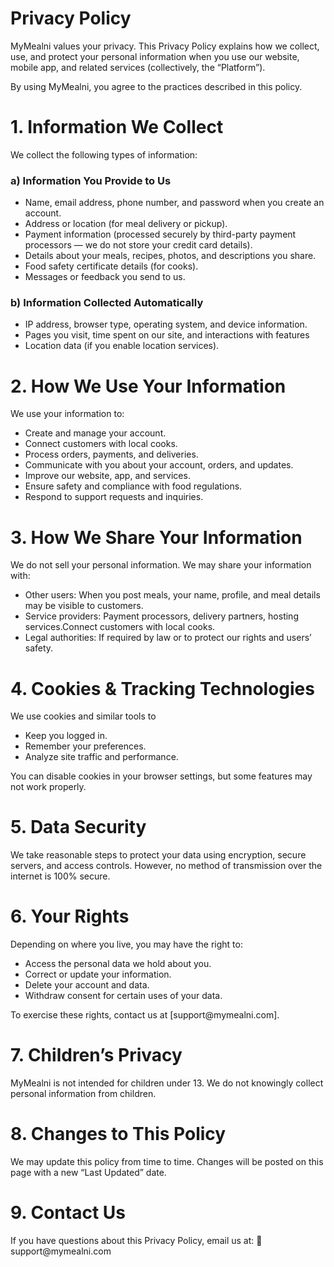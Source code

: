 # Privacy Policy

MyMealni values your privacy. This Privacy Policy explains how we collect, use, and protect your personal information when you use our website, mobile app, and related services (collectively, the “Platform”).

By using MyMealni, you agree to the practices described in this policy.

<h1>1. Information We Collect</h1> 
We collect the following types of information:

<h3>a) Information You Provide to Us</h3>
<ul>
<li>
Name, email address, phone number, and password when you create an account.
</li>
<li>
Address or location (for meal delivery or pickup).
</li>
<li>
Payment information (processed securely by third-party payment processors — we do not store your credit card details).
</li>
<li>
Details about your meals, recipes, photos, and descriptions you share.
</li>
<li>
Food safety certificate details (for cooks).
</li>
<li>
Messages or feedback you send to us.
</li>
</ul>

<h3>b) Information Collected Automatically</h3>

<ul>
<li>
IP address, browser type, operating system, and device information.
</li>
<li>
Pages you visit, time spent on our site, and interactions with features
</li>
<li>
Location data (if you enable location services).

</li>

</ul>

<h1>2. How We Use Your Information</h1>

We use your information to:

<ul>
<li>Create and manage your account.
</li>
<li>Connect customers with local cooks.
</li>
<li>Process orders, payments, and deliveries.
</li>
<li>Communicate with you about your account, orders, and updates.
</li>
<li>Improve our website, app, and services.
</li>
<li>Ensure safety and compliance with food regulations.
</li>
<li>Respond to support requests and inquiries.
</li>
</ul>
<h1>3. How We Share Your Information</h1>

We <bold> do </bold> not sell your personal information.
We may share your information with:
<ul>
<li> <bold> Other users:</bold> When you post meals, your name, profile, and meal details may be visible to customers.
</li>
<li><bold>Service providers: </bold> Payment processors, delivery partners, hosting services.Connect customers with local cooks.
</li>
<li> <bold>  Legal authorities:</bold> If required by law or to protect our rights and users’ safety.
</li>
</ul>
<h1>4. Cookies & Tracking Technologies</h1>

We use cookies and similar tools to
<ul>
<li> Keep you logged in.
</li>
<li>Remember your preferences.
</li>
<li> Analyze site traffic and performance.
</li>
</ul>

<p>You can disable cookies in your browser settings, but some features may not work properly.</p>
<h1>5. Data Security</h1>
<p>We take reasonable steps to protect your data using encryption, secure servers, and access controls. However, no method of transmission over the internet is 100% secure.
</p>

<h1>6. Your Rights</h1>
<p>
Depending on where you live, you may have the right to:</p>
<ul>
<li>Access the personal data we hold about you.
</li>
<li>Correct or update your information.
</li>
<li> Delete your account and data.
</li>
<li> Withdraw consent for certain uses of your data.
</li>
</ul>

<p>To exercise these rights, contact us at [support@mymealni.com].</p>

<h1>7. Children’s Privacy</h1>
<p>
MyMealni is not intended for children under 13. We do not knowingly collect personal information from children.</p>
<h1>8. Changes to This Policy</h1>
<p>We may update this policy from time to time. Changes will be posted on this page with a new “Last Updated” date.
</p>
<h1>9. Contact Us</h1>
<p>If you have questions about this Privacy Policy, email us at:
📧 support@mymealni.com
</p>













